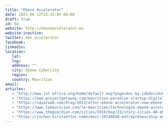 ```yaml
---
title: "Ebene Accelerator"
date: 2021-06-12T15:35:07-04:00
draft: true
id: 64
website: http://ebeneaccelerator.mu
website-inactive: 
twitter: ebn_accelerator
facebook: 
linkedin: 
location: 
   lat: 
   lng: 
   address: ""
   city: Ebene Cybercity
   region: 
   country: Mauritius
email: 
articles:
   - "http://www.ist-africa.org/home/default.asp?page=doc-by-id&docid=6997"
   - "https://www.projectgetaway.com/mauritius-paradise-startup-digital/"
   - "https://nayarweb.com/blog/2013/after-ebene-accelerator-now-ebene-xtreme-deccelerator/"
   - "https://www.lemauricien.com/le-mauricien/technologie-ebene-accelerator-lancement-demain/96483/"
   - "https://www.theguardian.com/cities/2016/may/23/story-cities-48-ebene-cybercity-mauritius-vision-africa-smart-future"
   - "https://jochen.kirstaetter.name/mscc-20140830-entrepreneurship-and-startup-culture/"
---
```



